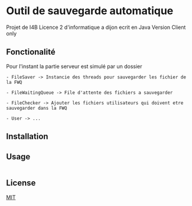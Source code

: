 # Outil de sauvegarde automatique

Projet de I4B Licence 2 d'informatique a dijon ecrit en Java
Version Client only

## Fonctionalité 
Pour l'instant la partie serveur est simulé par un dossier 

    - FileSaver -> Instancie des threads pour sauvegarder les fichier de la FWQ

    - FileWaitingQueue -> File d'attente des fichiers a sauvegarder

    - FileChecker -> Ajouter les fichiers utilisateurs qui doivent etre sauvegarder dans la FWQ

    - User -> ...
## Installation


## Usage

```bash

```


## License

[MIT](https://choosealicense.com/licenses/mit/)
